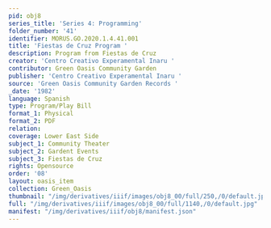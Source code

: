 ```yaml
---
pid: obj8
series_title: 'Series 4: Programming'
folder_number: '41'
identifier: MORUS.GO.2020.1.4.41.001
title: 'Fiestas de Cruz Program '
description: Program from Fiestas de Cruz
creator: 'Centro Creativo Experamental Inaru '
contributor: Green Oasis Community Garden
publisher: 'Centro Creativo Experamental Inaru '
source: 'Green Oasis Community Garden Records '
_date: '1982'
language: Spanish
type: Program/Play Bill
format_1: Physical
format_2: PDF
relation:
coverage: Lower East Side
subject_1: Community Theater
subject_2: Gardent Events
subject_3: Fiestas de Cruz
rights: Opensource
order: '08'
layout: oasis_item
collection: Green_Oasis
thumbnail: "/img/derivatives/iiif/images/obj8_00/full/250,/0/default.jpg"
full: "/img/derivatives/iiif/images/obj8_00/full/1140,/0/default.jpg"
manifest: "/img/derivatives/iiif/obj8/manifest.json"
---
```

